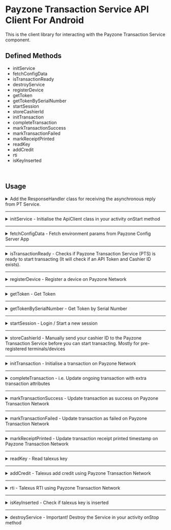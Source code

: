# Payzone Transaction Service API Client For Android

This is the client library for interacting with the Payzone Transaction Service component.

## Defined Methods

- initService
- fetchConfigData
- isTransactionReady
- destroyService
- registerDevice
- getToken
- getTokenBySerialNumber
- startSession
- storeCashierId
- initTransaction
- completeTransaction
- markTransactionSuccess
- markTransactionFailed
- markReceiptPrinted
- readKey
- addCredit
- rti
- isKeyInserted

<br/>

## Usage

<details>
  <summary>  Add the ResponseHandler class for receiving the asynchronous reply from PT Service. </summary>

    public class ResponseHandler extends Handler {
        @Override
        public void handleMessage(Message msg) {
            String response;
            switch (msg.what) {
                case MessageConstants.MSG_REGISTER_DEVICE:
                    response = ApiClient.decompressData(msg.getData().getString(MessageConstants.RESP_REGISTER_DEVICE));
                    System.out.println("## Register Device Response = "+response);
                    break;
                case MessageConstants.MSG_INIT_TRANSACTION:
                    response = ApiClient.decompressData(msg.getData().getString(MessageConstants.RESP_INIT_TRANSACTION));
                    System.out.println("## Transaction Initialised Response = "+response);
                    break;
                case MessageConstants.MSG_MARK_TRANS_SUCCESS:
                    response = ApiClient.decompressData(msg.getData().getString(MessageConstants.RESP_MARK_TRANS_SUCCESS));
                    System.out.println("## Marked Successful Response = "+response);
                    break;
                case MessageConstants.MSG_MARK_TRANS_FAILED:
                    response = ApiClient.decompressData(msg.getData().getString(MessageConstants.RESP_MARK_TRANS_FAILED));
                    System.out.println("## Marked Failed Response = "+response);
                    break;
                case MessageConstants.MSG_MARK_RECEIPT_PRINTED:
                    response = ApiClient.decompressData(msg.getData().getString(MessageConstants.RESP_MARK_RECEIPT_PRINTED));
                    System.out.println("## Marked Receipt Printed Response = "+response);
                    break;
                default:
                    super.handleMessage(msg);
            }
        }
    }

  <b>NOTE:</b>
  
  You will notice a `ApiClient.decompressData` method wrapped around the response. This is because we only send compress string response data.
  Android Bundle/Parcel has a size limit and to mitigate against that we have to compress our responses. Therefore, you have to decompress the response data for all message responses coming back from the Payzone Transaction Service.    
</details>
<hr/>

<details>
  <summary> initService - Initialise the ApiClient class in your activity onStart method</summary>
  <br>

    The ApiClient class constructor params are:

    - Your activity context.
    - Reply Messenger created using your Response handler.


    @Override
    protected void onStart() {
        super.onStart();
        responseHandler = new ResponseHandler();
        replyMessenger = new Messenger(responseHandler);
        apiClient = new ApiClient(getApplicationContext(), replyMessenger);
        apiClient.initService(); // Connects your app with the Payzone Transaction Service Component
    }


</details>
<hr/>

<details>
  <summary> fetchConfigData - Fetch environment params from Payzone Config Server App</summary>
  <br>

    The ApiClient class constructor params are:

    - Your activity context.
    - Reply Messenger created using your Response handler.


    @Override
    protected void onStart() {
        super.onStart();
        responseHandler = new ResponseHandler();
        replyMessenger = new Messenger(responseHandler);
        apiClient = new ApiClient(getApplicationContext(), replyMessenger);
        apiClient.initService(); // Connects your app with the Payzone Transaction Service Component
        apiClient.fetchConfigData(); // Fetch environment params
    }


</details>
<hr/>

<details>
  <summary>isTransactionReady - Checks if Payzone Transaction Service (PTS) is ready to start transacting (It will check if an API Token and Cashier ID exists). </summary>
  <br>

    boolean success =  apiClient.isTransactionReady();
    System.out.println("## Is Transaction Ready check sent to service queue: "+success);

  <b>Note:</b> 
  The call is Async and a response will be sent via the response handler.
</details>
<hr/>

<details>
  <summary>registerDevice - Register a device on Payzone Network </summary>
  <br>


    JSONObject obj = new JSONObject();
    obj.put("barcode", "267693243349691");
    obj.put("deviceId", "1545D2053");
    obj.put("tId", "49691");
    boolean success =  apiClient.registerDevice(obj);
    System.out.println("## Device Registration sent to service queue: "+success);


</details>
<hr/>

<details>
  <summary>getToken - Get Token </summary>
  <br>

    String tId = "49691";
    boolean success =  apiClient.getToken(tId);
    System.out.println("## Get Token Request sent to service queue: "+success);


</details>
<hr/>

<details>
  <summary>getTokenBySerialNumber - Get Token by Serial Number</summary>
  <br>

    String serialNumber = "1545D2053";
    boolean success =  apiClient.getTokenBySerialNumber(serialNumber);
    System.out.println("## Get Token By Serial Number Request sent to service queue: "+success);


</details>
<hr/>

<details>
  <summary>startSession - Login / Start a new session </summary>
  <br>


    JSONObject obj = new JSONObject();
    obj.put("pin", 1234);
    boolean success =  apiClient.startSession(obj);
    System.out.println("## Get Session Request sent to service queue: "+success);


</details>
<hr/>

<details>
  <summary>storeCashierId - Manually send your cashier ID to the Payzone Transaction Service before you can start transacting. Mostly for pre-registered terminals/devices </summary>
  <br>


    String cashierId = "1234";
    boolean success =  apiClient.storeCashierId(cashierId);
    System.out.println("## Get Store Cashier sent to service queue: "+success);


</details>
<hr/>

<details>
  <summary>initTransaction - Initialise a transaction on Payzone Network </summary>
  <br>
  
  Client App use case (For client apps with associated clientRef):


    JSONObject obj = new JSONObject();
    obj.put("clientRef", "294decdf-0d8d-4bc5-9921-7460ab737fba");
    obj.put("transactionGuid", "bfd0f250-66ce-11eb-863b-a5942ff6aec7");
    obj.put("transactionAmount", 1000);
    obj.put("barcode", "63385450042016567880");
    boolean success =  apiClient.initTransaction(obj);
    System.out.println("## Transaction init sent to service queue: "+success);

  Standard Payzone use case:
  
    JSONObject obj = new JSONObject();
    obj.put("transactionSource", "0");
    obj.put("productId", "24382");
    obj.put("transactionGuid", "bfd0f250-66ce-11eb-863b-a5942ff6aec7");
    obj.put("transactionAmount", 1000);
    obj.put("barcode", "63385450042016567880");
    boolean success =  apiClient.initTransaction(obj);
    System.out.println("## Transaction init sent to service queue: "+success);
      
</details>
<hr/>

<details>
  <summary>completeTransaction - i.e. Update ongoing transaction with extra transaction attributes </summary>
  <br>


    JSONObject obj = new JSONObject();
    obj.put("id", "bfd0f250-66ce-11eb-863b-a5942ff6aec7"); // i.e. Your transactionGuid
    obj.put("utrn", "1100883828292828"); // or this could be ticketNumber, extra_json_info object etc..
    obj.put("responseCode", "00"); // "00" for successful topup or "05" for failure.
    obj.put("smartMeterErrorText", "Something went wrong"); // Should in case it is a faulure
    boolean success =  apiClient.completeTransaction(obj);
    System.out.println("## Complete transaction request sent to service queue: "+success);


</details>
<hr/>

<details>
  <summary>markTransactionSuccess - Update transaction as success on Payzone Transaction Network </summary>
  <br>


    JSONObject obj = new JSONObject();
    obj.put("id", "bfd0f250-66ce-11eb-863b-a5942ff6aec7");
    boolean success =  apiClient.markTransactionSuccess(obj);
    System.out.println("## Mark transaction successful request sent to service queue: "+success);


</details>
<hr/>

<details>
  <summary>markTransactionFailed - Update transaction as failed on Payzone Transaction Network  </summary>
  <br>


    JSONObject obj = new JSONObject();
    obj.put("id", "bfd0f250-66ce-11eb-863b-a5942ff6aec7");
    boolean success =  apiClient.markTransactionFailed(obj);
    System.out.println("## Mark transaction failed request sent to service queue: "+success);


</details>
<hr/>

<details>
  <summary>markReceiptPrinted - Update transaction receipt printed timestamp on Payzone Transaction Network  </summary>
  <br>


    JSONObject obj = new JSONObject();
    obj.put("id", "bfd0f250-66ce-11eb-863b-a5942ff6aec7");
    boolean success =  apiClient.markReceiptPrinted(obj);
    System.out.println("## Transaction receipt printed request sent to service queue: "+success);


</details>
<hr/>

<details>
  <summary>readKey - Read talexus key </summary>
  <br>


    boolean success =  apiClient.readKey();
    System.out.println("## Read talexus key: " + success);
    
    Reseponse:-
    {
      "success": true,
      "keyImage": "333346574081DDBD0004926E120600AF000A47340000D3AC41E5FFAB4070C140990B440EC800840E040E040E040E040E040E040E040E440E040E440E040E040E22010100261E0D07000000000000395A000000000000000000000000800000180000000000005FE30000000000000000000000000000000000000000000056BC",
      "variants": [
        {
          "id": 12,
          "iin": "102",
          "maxAmount": 8000,
          "multipleOf": 100,
          "name": "EDF Add Credit",
          "uiFlow": "talexus.addCredit"
        },
        {
          "id": 11,
          "iin": "102",
          "name": "EDF RTI",
          "uiFlow": "talexus.resetKey"
        },
        {
          "balance": 17500,
          "id": 13,
          "iin": "102",
          "name": "EDF Display Balance",
          "uiFlow": "talexus.displayBalance"
        }
      ]
    }
        

</details>
<hr/>


<details>
  <summary>addCredit - Talexus add credit using Payzone Transaction Network  </summary>
  <br>


    JSONObject obj = new JSONObject();
    obj.put("amount", "600");
    obj.put("productId", "68128");
    obj.put("keyImage", "555560321131866500366BE0400500550001D21C0000005AC000F779A2A1E350990B840084008400440004000400040004000400040044008400040004000400101101000F0D0000000000000000000000000000000000000000000080000098000000000000C04C000000000000000000000000000000000000000000003A94");
    boolean success =  apiClient.addCredit(obj);
    System.out.println("## Talexus add credit: "+success);

    Reseponse:-
    {
      "success": true,
      "transactionGuid": "e9d8ec0a-604f-4a1d-bc0f-dac6d1631817",
      "customerReceipt": "<style>\n.receipt_preview {width: 100%;height: 100%;margin: 100px 0;}.receipt_preview.paper-bus {width: 100%;margin: 0 160px 100px 0;border-right: dashed 2px black;}@media only screen and (min-width : 575px){.receipt_preview td {width: 100%;font-size: 22pt;font-family: arial;-webkit-font-smoothing: none;padding: 0;}}@media only screen and (max-width : 575px) and (orientation:portrait){.receipt_preview td {width: 100%;font-size: 19pt;font-family: arial;-webkit-font-smoothing: none;padding: 0;}}.receipt_preview .receipt_line {border-bottom: 3px dashed #000;}.receipt_preview .receipt_half_height {width: 100%;height: 7px;}.receipt_preview .receipt_preview_image {width: 100%;}<\/style>\n<table class=\"receipt_preview\">\n<tr><td colspan=\"2\" width=\"100%\"   align=\"center\"><\/td><\/tr><tr><td colspan=\"2\" width=\"100%\"   align=\"center\"><\/td><\/tr><tr><td colspan=\"2\" width=\"100%\"   align=\"center\"><\/td><\/tr><tr><td colspan=\"2\" width=\"100%\"   align=\"center\"><\/td><\/tr><tr><td class=\"receipt_half_height\" colspan=\"2\"><div class=\"receipt_half_height\"><div><\/td><\/tr><tr><td colspan=\"2\" width=\"100%\"   align=\"left\">Talexus EDF<\/td><\/tr><tr><td width=\"50%\"   align=\"left\">METER TYPE:<\/td><td width=\"50%\"   align=\"right\">SML<\/td><\/tr><tr><td width=\"50%\"   align=\"left\">METER NUMBER:<\/td><td width=\"50%\"   align=\"right\">F08D014657<\/td><\/tr><tr><td width=\"50%\"   align=\"left\">KEY NUMBER:<\/td><td width=\"50%\"   align=\"right\">0004DDBD<\/td><\/tr><tr><td width=\"50%\"   align=\"left\">CRN:<\/td><td width=\"50%\"   align=\"right\">671070084911<\/td><\/tr><tr><td width=\"50%\"   align=\"left\">SUPPLIER ID:<\/td><td width=\"50%\"   align=\"right\">4<\/td><\/tr><tr><td width=\"50%\"   align=\"left\">HOST ID:<\/td><td width=\"50%\"   align=\"right\">4<\/td><\/tr><tr><td class=\"receipt_half_height\" colspan=\"2\"><div class=\"receipt_half_height\"><div><\/td><\/tr><tr><td width=\"50%\"   align=\"left\">Payment<\/td><td width=\"50%\"   align=\"right\">&pound;3.00<\/td><\/tr><tr><td width=\"50%\"   align=\"left\">MOP<\/td><td width=\"50%\"   align=\"right\">CASH<\/td><\/tr><tr><td class=\"receipt_half_height\" colspan=\"2\"><div class=\"receipt_half_height\"><div><\/td><\/tr><tr><td width=\"50%\"   align=\"left\">CREDIT:<\/td><td width=\"50%\"   align=\"right\">&pound;188.00<\/td><\/tr><tr><td class=\"receipt_half_height\" colspan=\"2\"><div class=\"receipt_half_height\"><div><\/td><\/tr><tr><td colspan=\"2\" width=\"100%\"   align=\"left\"><\/td><\/tr><tr><td colspan=\"2\" width=\"100%\"   align=\"left\"><\/td><\/tr><tr><td colspan=\"2\" width=\"100%\"   align=\"left\"><\/td><\/tr><tr><td colspan=\"2\" width=\"100%\"   align=\"left\"><\/td><\/tr><tr><td colspan=\"2\" width=\"100%\"   align=\"left\"><\/td><\/tr><tr><td colspan=\"2\" width=\"100%\"   align=\"left\"><\/td><\/tr><tr><td colspan=\"2\" width=\"100%\"   align=\"left\"><\/td><\/tr><tr><td class=\"receipt_half_height\" colspan=\"2\"><div class=\"receipt_half_height\"><div><\/td><\/tr><tr><td colspan=\"2\"><hr><\/td><\/tr><tr><td colspan=\"2\" width=\"100%\"   align=\"center\">CUSTOMER COPY<\/td><\/tr><tr><td colspan=\"2\"><hr><\/td><\/tr><tr><td colspan=\"2\" width=\"100%\"   align=\"center\">We're here for your<\/td><\/tr><tr><td colspan=\"2\" width=\"100%\"   align=\"center\">energy top-ups this winter.<\/td><\/tr><tr><td colspan=\"2\" width=\"100%\"   align=\"center\">Visit<\/td><\/tr><tr><td colspan=\"2\" width=\"100%\"   align=\"center\">storelocator.payzone.co.uk<\/td><\/tr><tr><td class=\"receipt_half_height\" colspan=\"2\"><div class=\"receipt_half_height\"><div><\/td><\/tr><tr><td width=\"50%\"   align=\"left\">M423857<\/td><td width=\"50%\"   align=\"right\">C0002<\/td><\/tr><tr><td width=\"50%\"   align=\"left\">T35112029<\/td><td width=\"50%\"   align=\"right\">R0050<\/td><\/tr><tr><td width=\"50%\"   align=\"left\">DATE 17\/08\/23<\/td><td width=\"50%"   align=\"left\">DATE 17\/08\/23<\/td><td width=\"50%\"   align=\"right\">10:48<\/td><\/tr><\/table><br><br><br><br>\n",
      "status": "Completed"
    } 

</details>
<hr/>

<details>
  <summary>rti - Talexus RTI using Payzone Transaction Network  </summary>
  <br>


    JSONObject obj = new JSONObject();
    obj.put("rtiReference", "05318140");
    obj.put("productId", "68129");
    obj.put("keyImage", "555560321131866500366BE0400500550001D21C0000005AC000F779A2A1E350990B840084008400440004000400040004000400040044008400040004000400101101000F0D0000000000000000000000000000000000000000000080000098000000000000C04C000000000000000000000000000000000000000000003A94");
    boolean success =  apiClient.rti(obj);
    System.out.println("## Talexus add credit: "+success);

    Reseponse:-
    {
      "success": true,
      "transactionGuid": "aa204f2a-9eb0-43d1-a7e2-e00de5372eb8",
      "customerReceipt": "<style>\n.receipt_preview {width: 100%;height: 100%;margin: 100px 0;}.receipt_preview.paper-bus {width: 100%;margin: 0 160px 100px 0;border-right: dashed 2px black;}@media only screen and (min-width : 575px){.receipt_preview td {width: 100%;font-size: 22pt;font-family: arial;-webkit-font-smoothing: none;padding: 0;}}@media only screen and (max-width : 575px) and (orientation:portrait){.receipt_preview td {width: 100%;font-size: 19pt;font-family: arial;-webkit-font-smoothing: none;padding: 0;}}.receipt_preview .receipt_line {border-bottom: 3px dashed #000;}.receipt_preview .receipt_half_height {width: 100%;height: 7px;}.receipt_preview .receipt_preview_image {width: 100%;}<\/style>\n<table class=\"receipt_preview\">\n<tr><td colspan=\"2\" width=\"100%\"   align=\"center\"><\/td><\/tr><tr><td colspan=\"2\" width=\"100%\"   align=\"center\"><\/td><\/tr><tr><td colspan=\"2\" width=\"100%\"   align=\"center\"><\/td><\/tr><tr><td colspan=\"2\" width=\"100%\"   align=\"center\"><\/td><\/tr><tr><td class=\"receipt_half_height\" colspan=\"2\"><div class=\"receipt_half_height\"><div><\/td><\/tr><tr><td colspan=\"2\" width=\"100%\"   align=\"left\">Talexus EDF<\/td><\/tr><tr><td width=\"50%\"   align=\"left\">METER TYPE:<\/td><td width=\"50%\"   align=\"right\">SE<\/td><\/tr><tr><td width=\"50%\"   align=\"left\">METER NUMBER:<\/td><td width=\"50%\"   align=\"right\">S95A062911<\/td><\/tr><tr><td width=\"50%\"   align=\"left\">KEY NUMBER:<\/td><td width=\"50%\"   align=\"right\">002D7DBC<\/td><\/tr><tr><td width=\"50%\"   align=\"left\">CRN:<\/td><td width=\"50%\"   align=\"right\">671069359233        <\/td><\/tr><tr><td width=\"50%\"   align=\"left\">SUPPLIER ID:<\/td><td width=\"50%\"   align=\"right\">0<\/td><\/tr><tr><td width=\"50%\"   align=\"left\">HOST ID:<\/td><td width=\"50%\"   align=\"right\">0<\/td><\/tr><tr><td class=\"receipt_half_height\" colspan=\"2\"><div class=\"receipt_half_height\"><div><\/td><\/tr><tr><td class=\"receipt_half_height\" colspan=\"2\"><div class=\"receipt_half_height\"><div><\/td><\/tr><tr><td colspan=\"2\"><hr><\/td><\/tr><tr><td colspan=\"2\" width=\"100%\"   align=\"left\">RTI APPLIED<\/td><\/tr><tr><td width=\"50%\"   align=\"left\">Customer ID<\/td><td width=\"50%\"   align=\"right\"><\/td><\/tr><tr><td colspan=\"2\"><hr><\/td><\/tr><tr><td class=\"receipt_half_height\" colspan=\"2\"><div class=\"receipt_half_height\"><div><\/td><\/tr><tr><td width=\"50%\"   align=\"left\">CREDIT:<\/td><td width=\"50%\"   align=\"right\">&pound;30.00<\/td><\/tr><tr><td class=\"receipt_half_height\" colspan=\"2\"><div class=\"receipt_half_height\"><div><\/td><\/tr><tr><td class=\"receipt_half_height\" colspan=\"2\"><div class=\"receipt_half_height\"><div><\/td><\/tr><tr><td colspan=\"2\"><hr><\/td><\/tr><tr><td colspan=\"2\" width=\"100%\"   align=\"center\">CUSTOMER COPY<\/td><\/tr><tr><td colspan=\"2\"><hr><\/td><\/tr><tr><td class=\"receipt_half_height\" colspan=\"2\"><div class=\"receipt_half_height\"><div><\/td><\/tr><tr><td width=\"50%\"   align=\"left\">M423857<\/td><td width=\"50%\"   align=\"right\">C0002<\/td><\/tr><tr><td width=\"50%\"   align=\"left\">T35112029<\/td><td width=\"50%\"   align=\"right\">R0031<\/td><\/tr><tr><td width=\"50%\"   align=\"left\">DATE 17\/08\/23<\/td><td width=\"50%\"   align=\"right\">10:48<\/td><\/tr><\/table><br><br><br><br>\n",
      "status": "Completed"
    }

</details>
<hr/>

<details>
  <summary>isKeyInserted - Check if talexus key is inserted </summary>
  <br>

    boolean success =  apiClient.isKeyInserted();
    System.out.println("## Is talexus key inserted: " + success);

    Reseponse:-
     
     {"success":true,"keyInserted":true}
     
</details>
<hr/>

<details>
  <summary>destroyService - Important! Destroy the Service in your activity onStop method</summary>
  <br>


    @Override
    protected void onStop() {
        super.onStop();
        if(apiClient.destroyService()) {
            System.out.println("## Disconnected from Payzone Transaction service...");
        }
    }


</details>
